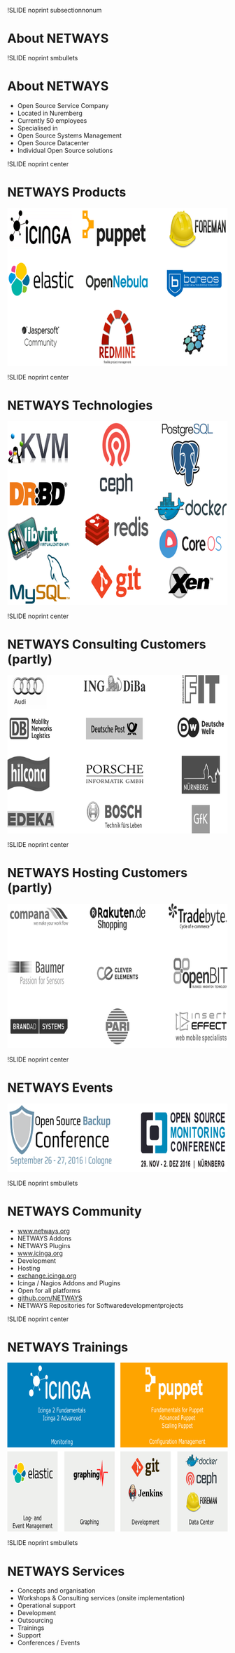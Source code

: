 !SLIDE noprint subsectionnonum
# About NETWAYS


!SLIDE noprint smbullets
# About  NETWAYS

* Open Source Service Company
* Located in Nuremberg
* Currently 50 employees
* Specialised in
 * Open Source Systems Management
 * Open Source Datacenter
* Individual Open Source solutions


!SLIDE noprint center
# NETWAYS Products

<center><img src="../../_images/netways/NETWAYS_Products.png" style="width:800px;height:360px;" alt="NETWAYS Products"/></center>


!SLIDE noprint center
# NETWAYS Technologies

<center><img src="../../_images/netways/NETWAYS_Technologies.png" style="width:800px;height:419px;" alt="NETWAYS Technologies"/></center>


!SLIDE noprint center
# NETWAYS Consulting Customers (partly)

<center><img src="../../_images/netways/NETWAYS_Customers_Consulting.png" style="width:800px;height:361px;" alt="NETWAYS Technologies"/></center>


!SLIDE noprint center
# NETWAYS Hosting Customers (partly)

<center><img src="../../_images/netways/NETWAYS_Customers_Hosting.png" style="width:800px;height:330px;" alt="NETWAYS Technologies"/></center>


!SLIDE noprint center
# NETWAYS Events

<center><img src="../../_images/netways/NETWAYS_Events.png" style="width:800px;height:156px;" alt="NETWAYS Events"/></center>


!SLIDE noprint smbullets
# NETWAYS Community

* <a href="http://www.netways.org">www.netways.org</a>
 * NETWAYS Addons
 * NETWAYS Plugins
* <a href="https://www.icinga.org">www.icinga.org</a>
 * Development
 * Hosting
* <a href="https://exchange.icinga.org">exchange.icinga.org</a>
 * Icinga / Nagios Addons and Plugins
 * Open for all platforms 
* <a href="https://github.com/NETWAYS">github.com/NETWAYS</a>
 * NETWAYS Repositories for Softwaredevelopmentprojects


!SLIDE noprint center
# NETWAYS Trainings

<center><img src="../../_images/netways/NETWAYS_Trainings.png" style="width:800px;height:385px;" alt="NETWAYS Trainings"/></center>


!SLIDE noprint smbullets
# NETWAYS Services

* Concepts and organisation
* Workshops & Consulting services (onsite implementation)
* Operational support
* Development
* Outsourcing
* Trainings
* Support
* Conferences / Events

